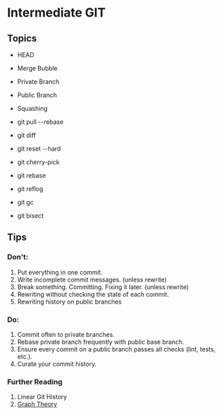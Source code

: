 # Intermediate GIT

## Topics
- HEAD
- Merge Bubble
- Private Branch
- Public Branch
- Squashing

- git pull --rebase
- git diff
- git reset --hard
- git cherry-pick
- git rebase
- git reflog
- git gc
- git bisect

## Tips
### Don't:
1. Put everything in one commit.
1. Write incomplete commit messages. (unless rewrite)
1. Break something. Committing. Fixing it later. (unless rewrite)
1. Rewriting without checking the state of each commit.
1. Rewriting history on public branches

### Do:
1. Commit often to private branches.
1. Rebase private branch frequently with public base branch.
1. Ensure every commit on a public branch passes all checks (lint, tests, etc.).
1. Curate your commit history.

### Further Reading
1. Linear Git History
1. [Graph Theory](http://think-like-a-git.net/)
